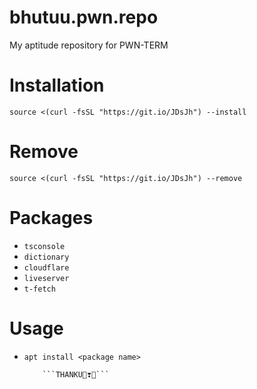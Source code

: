 # bhutuu.pwn.repo
My aptitude repository for PWN-TERM
# Installation
```
source <(curl -fsSL "https://git.io/JDsJh") --install
```
# Remove
```
source <(curl -fsSL "https://git.io/JDsJh") --remove
```
# Packages
* ```tsconsole```
* ```dictionary```
* ```cloudflare```
* ```liveserver```
* ```t-fetch```
# Usage
* ```apt install <package name>```

          ```THANKU👻❣️👻```
